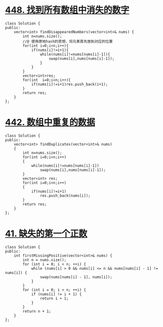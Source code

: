 # [448. 找到所有数组中消失的数字](https://leetcode-cn.com/problems/find-all-numbers-disappeared-in-an-array/)

```
class Solution {
public:
    vector<int> findDisappearedNumbers(vector<int>& nums) {
        int n=nums.size();
        //@ 使用原地hash的思想，将元素首先放到对应的位置
        for(int i=0;i<n;i++){
            if(nums[i]!=i+1){
                while(nums[i]!=nums[nums[i]-1]){
                    swap(nums[i],nums[nums[i]-1]);
                }
            }
        }
        vector<int>res;
        for(int  i=0;i<n;i++){
            if(nums[i]!=i+1)res.push_back(i+1);
        }
        return res;
    }
};

```

# [442. 数组中重复的数据](https://leetcode-cn.com/problems/find-all-duplicates-in-an-array/)

```
class Solution {
public:
    vector<int> findDuplicates(vector<int>& nums) 
    {
        int n=nums.size();
        for(int i=0;i<n;i++)
        {
            while(nums[i]!=nums[nums[i]-1])
                swap(nums[i],nums[nums[i]-1]);
        }     
        vector<int> res;
        for(int i=0;i<n;i++)
        {
            if(nums[i]!=i+1)
                res.push_back(nums[i]);
        }   
        return res;
    }
};
```

# [41. 缺失的第一个正数](https://leetcode-cn.com/problems/first-missing-positive/)

```
class Solution {
public:
    int firstMissingPositive(vector<int>& nums) {
        int n = nums.size();
        for (int i = 0; i < n; ++i) {
            while (nums[i] > 0 && nums[i] <= n && nums[nums[i] - 1] != nums[i]) {
                swap(nums[nums[i] - 1], nums[i]);
            }
        }
        for (int i = 0; i < n; ++i) {
            if (nums[i] != i + 1) {
                return i + 1;
            }
        }
        return n + 1;
    }
};
```
